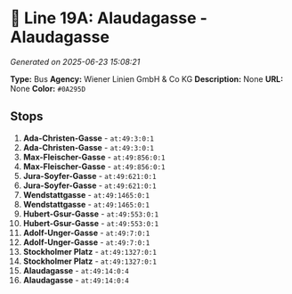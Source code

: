 # 🚌 Line 19A: Alaudagasse - Alaudagasse

*Generated on 2025-06-23 15:08:21*

**Type:** Bus
**Agency:** Wiener Linien GmbH & Co KG
**Description:** None
**URL:** None
**Color:** `#0A295D`

## Stops

1. **Ada-Christen-Gasse** - `at:49:3:0:1`
2. **Ada-Christen-Gasse** - `at:49:3:0:1`
3. **Max-Fleischer-Gasse** - `at:49:856:0:1`
4. **Max-Fleischer-Gasse** - `at:49:856:0:1`
5. **Jura-Soyfer-Gasse** - `at:49:621:0:1`
6. **Jura-Soyfer-Gasse** - `at:49:621:0:1`
7. **Wendstattgasse** - `at:49:1465:0:1`
8. **Wendstattgasse** - `at:49:1465:0:1`
9. **Hubert-Gsur-Gasse** - `at:49:553:0:1`
10. **Hubert-Gsur-Gasse** - `at:49:553:0:1`
11. **Adolf-Unger-Gasse** - `at:49:7:0:1`
12. **Adolf-Unger-Gasse** - `at:49:7:0:1`
13. **Stockholmer Platz** - `at:49:1327:0:1`
14. **Stockholmer Platz** - `at:49:1327:0:1`
15. **Alaudagasse** - `at:49:14:0:4`
16. **Alaudagasse** - `at:49:14:0:4`